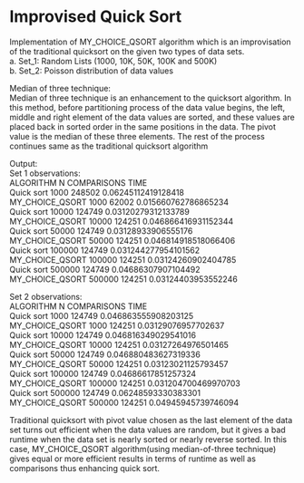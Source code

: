 # Improvised Quick Sort

Implementation of MY_CHOICE_QSORT algorithm which is an improvisation of the traditional quicksort on the given two types of data sets. </br>
a. Set_1: Random Lists (1000, 10K, 50K, 100K and 500K) </br>
b. Set_2: Poisson distribution of data values </br>

Median of three technique:</br>
Median of three technique is an enhancement to the quicksort algorithm. In this method, before partitioning process of the data value begins, the left, middle and right element of the data values are sorted, and these values are placed back in sorted order in the same positions in the data. The pivot value is the median of these three elements. The rest of the process continues same as the traditional quicksort algorithm

<p>
Output:</br>
Set 1 observations: </br>
ALGORITHM N COMPARISONS</t>  TIME </br>
Quick sort   1000 248502   0.06245112419128418 </br>
MY_CHOICE_QSORT  1000 62002   0.015660762786865234 </br>
Quick sort   10000 124749   0.03120279312133789 </br>
MY_CHOICE_QSORT  10000 124251   0.046866416931152344 </br>
Quick sort   50000 124749   0.03128933906555176 </br>
MY_CHOICE_QSORT  50000 124251   0.046814918518066406 </br>
Quick sort   100000 124749   0.031244277954101562 </br>
MY_CHOICE_QSORT  100000 124251   0.03124260902404785 </br>
Quick sort   500000 124749   0.04686307907104492 </br>
MY_CHOICE_QSORT  500000 124251   0.03124403953552246 </br>
</p>
 
Set 2 observations: </br>
ALGORITHM   N COMPARISONS  TIME </br>
Quick sort   1000 124749   0.046863555908203125</br>
MY_CHOICE_QSORT  1000 124251   0.03129076957702637</br>
Quick sort   10000 124749   0.046816349029541016</br>
MY_CHOICE_QSORT  10000 124251   0.03127264976501465 </br>
Quick sort   50000 124749   0.046880483627319336 </br>
MY_CHOICE_QSORT  50000 124251   0.03123021125793457 </br>
Quick sort   100000 124749   0.04686617851257324 </br>
MY_CHOICE_QSORT  100000 124251   0.031204700469970703 </br>
Quick sort   500000 124749   0.06248593330383301 </br>
MY_CHOICE_QSORT  500000 124251   0.04945945739746094 </br>

Traditional quicksort with pivot value chosen as the last element of the data set turns out efficient when the data values are random, but it gives a bad runtime when the data set is nearly sorted or nearly reverse sorted. In this case, MY_CHOICE_QSORT algorithm(using median-of-three technique) gives equal or more efficient results in terms of runtime as well as comparisons thus enhancing quick sort.

